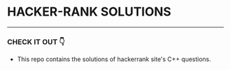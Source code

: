 # HACKER-RANK SOLUTIONS
---
### CHECK IT OUT :point_down:
+ This repo contains the solutions of hackerrank site's C++ questions.
